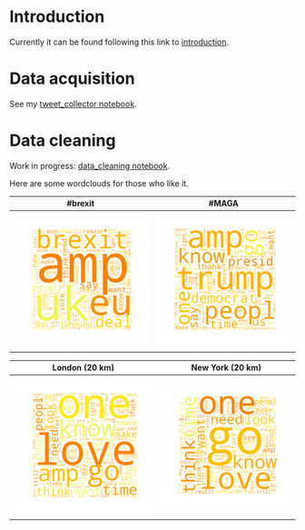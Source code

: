 # Introduction

Currently it can be found following this link to [introduction](./notebooks/introduction.html).

# Data acquisition
 
See my [tweet_collector notebook](./notebooks/tweet_collector.html).

# Data cleaning

Work in progress: [data_cleaning notebook](./notebooks/data_cleaning.html).

Here are some wordclouds for those who like it.

\#brexit            |  \#MAGA
:-------------------------:|:-------------------------:
![](./img/brexit_cloud.png)  |  ![](./img/maga_cloud.png)

London (20 km)             |  New York (20 km)
:-------------------------:|:-------------------------:
![](./img/london_cloud.png)  |  ![](./img/ny_cloud.png)

